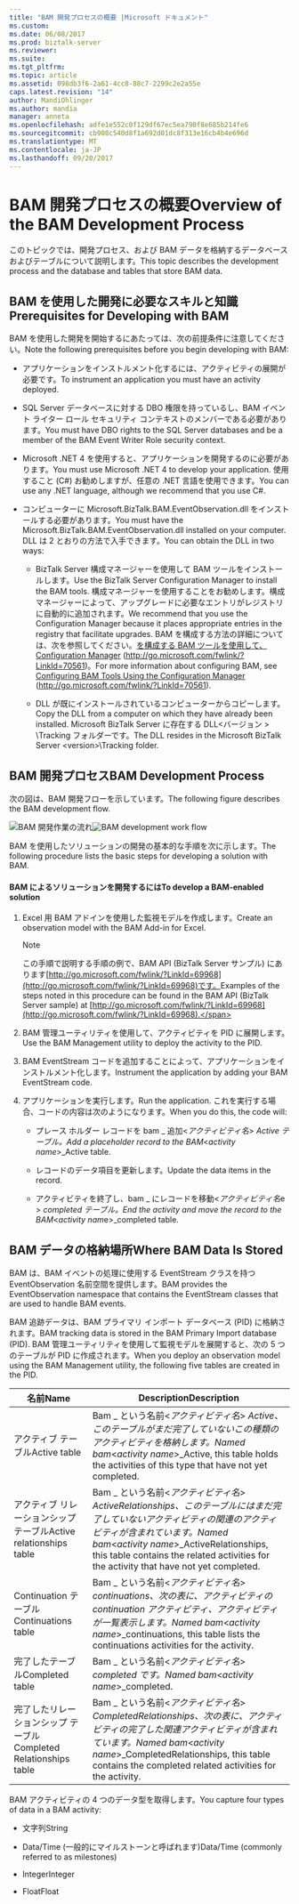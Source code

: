 ```yaml
---
title: "BAM 開発プロセスの概要 |Microsoft ドキュメント"
ms.custom: 
ms.date: 06/08/2017
ms.prod: biztalk-server
ms.reviewer: 
ms.suite: 
ms.tgt_pltfrm: 
ms.topic: article
ms.assetid: 098db3f6-2a61-4cc8-88c7-2299c2e2a55e
caps.latest.revision: "14"
author: MandiOhlinger
ms.author: mandia
manager: anneta
ms.openlocfilehash: adfe1e552c0f129df67ec5ea790f8e685b214fe6
ms.sourcegitcommit: cb908c540d8f1a692d01dc8f313e16cb4b4e696d
ms.translationtype: MT
ms.contentlocale: ja-JP
ms.lasthandoff: 09/20/2017
---
```

# <a name="overview-of-the-bam-development-process"></a><span data-ttu-id="866c6-102">BAM 開発プロセスの概要</span><span class="sxs-lookup"><span data-stu-id="866c6-102">Overview of the BAM Development Process</span></span>
<span data-ttu-id="866c6-103">このトピックでは、開発プロセス、および BAM データを格納するデータベースおよびテーブルについて説明します。</span><span class="sxs-lookup"><span data-stu-id="866c6-103">This topic describes the development process and the database and tables that store BAM data.</span></span>  
  
## <a name="prerequisites-for-developing-with-bam"></a><span data-ttu-id="866c6-104">BAM を使用した開発に必要なスキルと知識</span><span class="sxs-lookup"><span data-stu-id="866c6-104">Prerequisites for Developing with BAM</span></span>  
 <span data-ttu-id="866c6-105">BAM を使用した開発を開始するにあたっては、次の前提条件に注意してください。</span><span class="sxs-lookup"><span data-stu-id="866c6-105">Note the following prerequisites before you begin developing with BAM:</span></span>  
  
-   <span data-ttu-id="866c6-106">アプリケーションをインストルメント化するには、アクティビティの展開が必要です。</span><span class="sxs-lookup"><span data-stu-id="866c6-106">To instrument an application you must have an activity deployed.</span></span>  
  
-   <span data-ttu-id="866c6-107">SQL Server データベースに対する DBO 権限を持っているし、BAM イベント ライター ロール セキュリティ コンテキストのメンバーである必要があります。</span><span class="sxs-lookup"><span data-stu-id="866c6-107">You must have DBO rights to the SQL Server databases and be a member of the BAM Event Writer Role security context.</span></span>  
  
-   <span data-ttu-id="866c6-108">Microsoft .NET 4 を使用すると、アプリケーションを開発するのに必要があります。</span><span class="sxs-lookup"><span data-stu-id="866c6-108">You must use Microsoft .NET 4 to develop your application.</span></span> <span data-ttu-id="866c6-109">使用すること (C#) お勧めしますが、任意の .NET 言語を使用できます。</span><span class="sxs-lookup"><span data-stu-id="866c6-109">You can use any .NET language, although we recommend that you use C#.</span></span>  
  
-   <span data-ttu-id="866c6-110">コンピューターに Microsoft.BizTalk.BAM.EventObservation.dll をインストールする必要があります。</span><span class="sxs-lookup"><span data-stu-id="866c6-110">You must have the Microsoft.BizTalk.BAM.EventObservation.dll installed on your computer.</span></span> <span data-ttu-id="866c6-111">DLL は 2 とおりの方法で入手できます。</span><span class="sxs-lookup"><span data-stu-id="866c6-111">You can obtain the DLL in two ways:</span></span>  
  
    -   <span data-ttu-id="866c6-112">BizTalk Server 構成マネージャーを使用して BAM ツールをインストールします。</span><span class="sxs-lookup"><span data-stu-id="866c6-112">Use the BizTalk Server Configuration Manager to install the BAM tools.</span></span> <span data-ttu-id="866c6-113">構成マネージャーを使用することをお勧めします。構成マネージャーによって、アップグレードに必要なエントリがレジストリに自動的に追加されます。</span><span class="sxs-lookup"><span data-stu-id="866c6-113">We recommend that you use the Configuration Manager because it places appropriate entries in the registry that facilitate upgrades.</span></span> <span data-ttu-id="866c6-114">BAM を構成する方法の詳細については、次を参照してください。[を構成する BAM ツールを使用して、Configuration Manager](http://go.microsoft.com/fwlink/?LinkId=70561) (http://go.microsoft.com/fwlink/?LinkId=70561)。</span><span class="sxs-lookup"><span data-stu-id="866c6-114">For more information about configuring BAM, see [Configuring BAM Tools Using the Configuration Manager](http://go.microsoft.com/fwlink/?LinkId=70561) (http://go.microsoft.com/fwlink/?LinkId=70561).</span></span>  
  
    -   <span data-ttu-id="866c6-115">DLL が既にインストールされているコンピューターからコピーします。</span><span class="sxs-lookup"><span data-stu-id="866c6-115">Copy the DLL from a computer on which they have already been installed.</span></span> <span data-ttu-id="866c6-116">Microsoft BizTalk Server に存在する DLL\<バージョン > \Tracking フォルダーです。</span><span class="sxs-lookup"><span data-stu-id="866c6-116">The DLL resides in the Microsoft BizTalk Server \<version>\Tracking folder.</span></span>  
  
## <a name="bam-development-process"></a><span data-ttu-id="866c6-117">BAM 開発プロセス</span><span class="sxs-lookup"><span data-stu-id="866c6-117">BAM Development Process</span></span>  
 <span data-ttu-id="866c6-118">次の図は、BAM 開発フローを示しています。</span><span class="sxs-lookup"><span data-stu-id="866c6-118">The following figure describes the BAM development flow.</span></span>  
  
 <span data-ttu-id="866c6-119">![BAM 開発作業の流れ](../core/media/dwb-bamdevelopmentflowc.gif "dwb_bamdevelopmentflowc")</span><span class="sxs-lookup"><span data-stu-id="866c6-119">![BAM development work flow](../core/media/dwb-bamdevelopmentflowc.gif "dwb_bamdevelopmentflowc")</span></span>  
  
 <span data-ttu-id="866c6-120">BAM を使用したソリューションの開発の基本的な手順を次に示します。</span><span class="sxs-lookup"><span data-stu-id="866c6-120">The following procedure lists the basic steps for developing a solution with BAM.</span></span>  
  
#### <a name="to-develop-a-bam-enabled-solution"></a><span data-ttu-id="866c6-121">BAM によるソリューションを開発するには</span><span class="sxs-lookup"><span data-stu-id="866c6-121">To develop a BAM-enabled solution</span></span>  
  
1.  <span data-ttu-id="866c6-122">Excel 用 BAM アドインを使用した監視モデルを作成します。</span><span class="sxs-lookup"><span data-stu-id="866c6-122">Create an observation model with the BAM Add-in for Excel.</span></span>  
  
    > [!NOTE]
    >  <span data-ttu-id="866c6-123">この手順で説明する手順の例で、BAM API (BizTalk Server サンプル) にあります[http://go.microsoft.com/fwlink/?LinkId=69968](http://go.microsoft.com/fwlink/?LinkId=69968)です。</span><span class="sxs-lookup"><span data-stu-id="866c6-123">Examples of the steps noted in this procedure can be found in the BAM API (BizTalk Server sample) at [http://go.microsoft.com/fwlink/?LinkId=69968](http://go.microsoft.com/fwlink/?LinkId=69968).</span></span>  
  
2.  <span data-ttu-id="866c6-124">BAM 管理ユーティリティを使用して、アクティビティを PID に展開します。</span><span class="sxs-lookup"><span data-stu-id="866c6-124">Use the BAM Management utility to deploy the activity to the PID.</span></span>  
  
3.  <span data-ttu-id="866c6-125">BAM EventStream コードを追加することによって、アプリケーションをインストルメント化します。</span><span class="sxs-lookup"><span data-stu-id="866c6-125">Instrument the application by adding your BAM EventStream code.</span></span>  
  
4.  <span data-ttu-id="866c6-126">アプリケーションを実行します。</span><span class="sxs-lookup"><span data-stu-id="866c6-126">Run the application.</span></span> <span data-ttu-id="866c6-127">これを実行する場合、コードの内容は次のようになります。</span><span class="sxs-lookup"><span data-stu-id="866c6-127">When you do this, the code will:</span></span>  
  
    -   <span data-ttu-id="866c6-128">プレース ホルダー レコードを bam _ 追加\<*アクティビティ名*> _Active テーブル。</span><span class="sxs-lookup"><span data-stu-id="866c6-128">Add a placeholder record to the BAM_\<*activity name*>_Active table.</span></span>  
  
    -   <span data-ttu-id="866c6-129">レコードのデータ項目を更新します。</span><span class="sxs-lookup"><span data-stu-id="866c6-129">Update the data items in the record.</span></span>  
  
    -   <span data-ttu-id="866c6-130">アクティビティを終了し、bam _ にレコードを移動\<*アクティビティ名*e > _completed テーブル。</span><span class="sxs-lookup"><span data-stu-id="866c6-130">End the activity and move the record to the BAM_\<*activity nam*e>_completed table.</span></span>  
  
## <a name="where-bam-data-is-stored"></a><span data-ttu-id="866c6-131">BAM データの格納場所</span><span class="sxs-lookup"><span data-stu-id="866c6-131">Where BAM Data Is Stored</span></span>  
 <span data-ttu-id="866c6-132">BAM は、BAM イベントの処理に使用する EventStream クラスを持つ EventObservation 名前空間を提供します。</span><span class="sxs-lookup"><span data-stu-id="866c6-132">BAM provides the EventObservation namespace that contains the EventStream classes that are used to handle BAM events.</span></span>  
  
 <span data-ttu-id="866c6-133">BAM 追跡データは、BAM プライマリ インポート データベース (PID) に格納されます。</span><span class="sxs-lookup"><span data-stu-id="866c6-133">BAM tracking data is stored in the BAM Primary Import database (PID).</span></span> <span data-ttu-id="866c6-134">BAM 管理ユーティリティを使用して監視モデルを展開すると、次の 5 つのテーブルが PID に作成されます。</span><span class="sxs-lookup"><span data-stu-id="866c6-134">When you deploy an observation model using the BAM Management utility, the following five tables are created in the PID.</span></span>  
  
|<span data-ttu-id="866c6-135">名前</span><span class="sxs-lookup"><span data-stu-id="866c6-135">Name</span></span>|<span data-ttu-id="866c6-136">Description</span><span class="sxs-lookup"><span data-stu-id="866c6-136">Description</span></span>|  
|----------|-----------------|  
|<span data-ttu-id="866c6-137">アクティブ テーブル</span><span class="sxs-lookup"><span data-stu-id="866c6-137">Active table</span></span>|<span data-ttu-id="866c6-138">Bam _ という名前\<*アクティビティ名*> _Active、このテーブルがまだ完了していないこの種類のアクティビティを格納します。</span><span class="sxs-lookup"><span data-stu-id="866c6-138">Named bam_\<*activity name*>_Active, this table holds the activities of this type that have not yet completed.</span></span>|  
|<span data-ttu-id="866c6-139">アクティブ リレーションシップ テーブル</span><span class="sxs-lookup"><span data-stu-id="866c6-139">Active relationships table</span></span>|<span data-ttu-id="866c6-140">Bam _ という名前\<*アクティビティ名*> _ActiveRelationships、このテーブルにはまだ完了していないアクティビティの関連のアクティビティが含まれています。</span><span class="sxs-lookup"><span data-stu-id="866c6-140">Named bam_\<*activity name*>_ActiveRelationships, this table contains the related activities for the activity that have not yet completed.</span></span>|  
|<span data-ttu-id="866c6-141">Continuation テーブル</span><span class="sxs-lookup"><span data-stu-id="866c6-141">Continuations table</span></span>|<span data-ttu-id="866c6-142">Bam _ という名前\<*アクティビティ名*> _continuations、次の表に、アクティビティの continuation アクティビティ、アクティビティが一覧表示します。</span><span class="sxs-lookup"><span data-stu-id="866c6-142">Named bam_\<*activity name*>_continuations, this table lists the continuations activities for the activity.</span></span>|  
|<span data-ttu-id="866c6-143">完了したテーブル</span><span class="sxs-lookup"><span data-stu-id="866c6-143">Completed table</span></span>|<span data-ttu-id="866c6-144">Bam _ という名前\<*アクティビティ名*> _completed です。</span><span class="sxs-lookup"><span data-stu-id="866c6-144">Named bam_\<*activity name*>_completed.</span></span>|  
|<span data-ttu-id="866c6-145">完了したリレーションシップ テーブル</span><span class="sxs-lookup"><span data-stu-id="866c6-145">Completed Relationships table</span></span>|<span data-ttu-id="866c6-146">Bam _ という名前\<*アクティビティ名*> _CompletedRelationships、次の表に、アクティビティの完了した関連アクティビティが含まれています。</span><span class="sxs-lookup"><span data-stu-id="866c6-146">Named bam_\<*activity name*>_CompletedRelationships, this table contains the completed related activities for the activity.</span></span>|  
  
 <span data-ttu-id="866c6-147">BAM アクティビティの 4 つのデータ型を取得します。</span><span class="sxs-lookup"><span data-stu-id="866c6-147">You capture four types of data in a BAM activity:</span></span>  
  
-   <span data-ttu-id="866c6-148">文字列</span><span class="sxs-lookup"><span data-stu-id="866c6-148">String</span></span>  
  
-   <span data-ttu-id="866c6-149">Data/Time (一般的にマイルストーンと呼ばれます)</span><span class="sxs-lookup"><span data-stu-id="866c6-149">Data/Time (commonly referred to as milestones)</span></span>  
  
-   <span data-ttu-id="866c6-150">Integer</span><span class="sxs-lookup"><span data-stu-id="866c6-150">Integer</span></span>  
  
-   <span data-ttu-id="866c6-151">Float</span><span class="sxs-lookup"><span data-stu-id="866c6-151">Float</span></span>